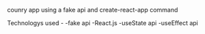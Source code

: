 counry app using a fake api and create-react-app command

Technologys used -
-fake api
-React.js
-useState api
-useEffect api
 
